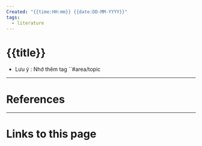 ```yaml
---
Created: "{{time:HH:mm}} {{date:DD-MM-YYYY}}"
tags:
  - literature
---
```


# {{title}}
- Lưu ý : Nhớ thêm tag ``#area/topic






--- 
# References



--- 
# Links to this page

